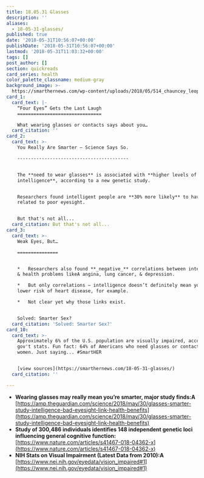 ```yaml
---
title: 18.05.31 Glasses
description: ''
aliases:
  - 18-05-31-glasses/
published: true
date: '2018-05-31T10:56:07+00:00'
publishDate: '2018-05-31T10:56:07+00:00'
lastmod: '2018-05-31T11:03:32+00:00'
tags: []
post_author: []
section: quickreads
card_series: health
color_palette_classname: medium-gray
background_image: >-
  https://smarthernews.com/wp-content/uploads/2018/05/514_chauncey_leopardi_03.jpg
card_1:
  card_text: |-
    “Four Eyes” Gets the Last Laugh
    ===============================

    What wearing glasses or contacts says about you…
  card_citation: ''
card_2:
  card_text: >-
    You Really Are Smarter – Science Says So.

    -----------------------------------------


    The **need to wear glasses** is associated with **higher levels of
    intelligence**, according to a new genetic study.


    Researchers found intelligent people are **30% more likely** to have genes
    related to poor eyesight.


    But that's not all...
  card_citation: But that's not all...
card_3:
  card_text: >-
    Weak Eyes, But…

    ===============


    *   Researchers also found **_negative_** correlations between intelligence
    & health problems likeA angina, lung cancer, & depression.

    *   But only correlations – intelligence doesn’t definitely mean you have
    lower risk of heart disease, for example.

    *   Not clear yet why those links exist.


    Solved: Smarter Sex?
  card_citation: 'Solved: Smarter Sex?'
card_10:
  card_text: >-
    Approximately 6% of the U.S. population are visually impaired, according to
    gov't stats. Fun fact: 64% of Americans who need glasses or contacts are
    women. Just saying... #SmartHER


    [view sources](https://smarthernews.com/18-05-31-glasses/)
  card_citation: ''

---
```

*   **Wearing glasses may really mean you’re smarter, major study finds:A**  
    [https://amp.theguardian.com/science/2018/may/30/glasses-smarter-study-intelligence-bad-eyesight-link-health-benefits](https://amp.theguardian.com/science/2018/may/30/glasses-smarter-study-intelligence-bad-eyesight-link-health-benefits)
*   **Study of 300,486 individuals identifies 148 independent genetic loci influencing general cognitive function:**  
    [https://www.nature.com/articles/s41467-018-04362-x](https://www.nature.com/articles/s41467-018-04362-x)
*   **NIH Stats on Visual Impairment (Latest Data from 2010):A** [https://www.nei.nih.gov/eyedata/vision_impaired#1](https://www.nei.nih.gov/eyedata/vision_impaired#1)